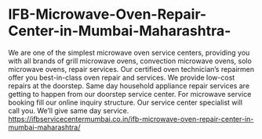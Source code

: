 # IFB-Microwave-Oven-Repair-Center-in-Mumbai-Maharashtra-
We are one of the simplest microwave oven service centers, providing you with all brands of grill microwave ovens, convection microwave ovens, solo microwave ovens, repair services. Our certified oven technician’s repairmen offer you best-in-class oven repair and services. We provide low-cost repairs at the doorstep. Same day household appliance repair services are getting to happen from our doorstep service center. For microwave service booking fill our online inquiry structure. Our service center specialist will call you. We’ll give same day service. https://ifbservicecentermumbai.co.in/ifb-microwave-oven-repair-center-in-mumbai-maharashtra/
